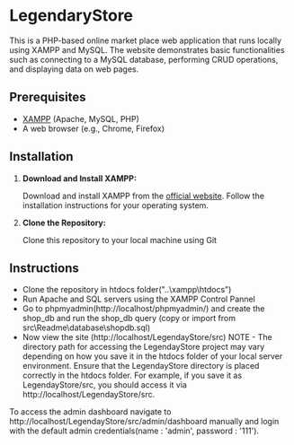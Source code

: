 # LegendaryStore

This is a PHP-based online market place web application that runs locally using XAMPP and MySQL. The website demonstrates basic functionalities such as connecting to a MySQL database, performing CRUD operations, and displaying data on web pages.

## Prerequisites

- [XAMPP](https://www.apachefriends.org/index.html) (Apache, MySQL, PHP)
- A web browser (e.g., Chrome, Firefox)

## Installation

1. **Download and Install XAMPP:**

   Download and install XAMPP from the [official website](https://www.apachefriends.org/index.html). Follow the installation instructions for your operating system.

2. **Clone the Repository:**

   Clone this repository to your local machine using Git
   
## Instructions 

- Clone the repository in htdocs folder("..\xampp\htdocs")
- Run Apache and SQL servers using the XAMPP Control Pannel
- Go to phpmyadmin(http://localhost/phpmyadmin/) and create the shop_db and run the shop_db query (copy or import from src\Readme\database\shopdb.sql)
- Now view the site (http://localhost/LegendayStore/src)
NOTE - The directory path for accessing the LegendayStore project may vary depending on how you save it in the htdocs folder of your local server environment. Ensure that the LegendayStore directory is placed correctly in the htdocs folder. For example, if you save it as LegendayStore/src, you should access it via http://localhost/LegendayStore/src.

To access the admin dashboard navigate to http://localhost/LegendayStore/src/admin/dashboard manually and login with the default admin credentials(name : 'admin', password : '111').
